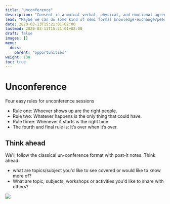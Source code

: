 ```yaml
---
title: "Unconference"
description: "Consent is a mutual verbal, physical, and emotional agreement that happens without manipulation, threats, or head games."
lead: "Maybe we can do some kind of semi formal knowledge-exchange/peer-learning?"
date: 2020-03-13T15:21:01+02:00
lastmod: 2020-03-13T15:21:01+02:00
draft: false
images: []
menu: 
  docs:
    parent: "opportunities"
weight: 130
toc: true
---
```


# Unconference


Four easy rules for unconference sessions

* Rule one: Whoever shows up are the right people.
* Rule two: Whatever happens is the only thing that could have.
* Rule three: Whenever it starts is the right time.
* The fourth and final rule is: It’s over when it’s over.

## Think ahead

We'll follow the classical un-conference format with post-it notes. Think ahead:

* what are topics/subject you'd like to see covered or would like to know more of?
* What are topic, subjects, workshops or activities you'd like to share with others?

![](/assets/marilia-castelli-jx_7odso9_w-unsplash.jpg)